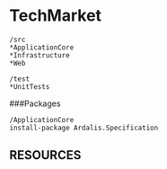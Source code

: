 # TechMarket

```
/src
*ApplicationCore
*Infrastructure
*Web

/test
*UnitTests

```
###Packages
```
/ApplicationCore
install-package Ardalis.Specification
```

## RESOURCES